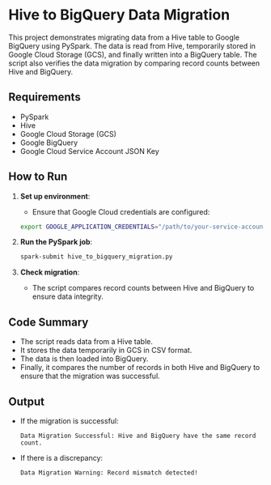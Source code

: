 # Hive to BigQuery Data Migration

This project demonstrates migrating data from a Hive table to Google BigQuery using PySpark. The data is read from Hive, temporarily stored in Google Cloud Storage (GCS), and finally written into a BigQuery table. The script also verifies the data migration by comparing record counts between Hive and BigQuery.

## Requirements

- PySpark
- Hive
- Google Cloud Storage (GCS)
- Google BigQuery
- Google Cloud Service Account JSON Key

## How to Run

1. **Set up environment**:
    - Ensure that Google Cloud credentials are configured:
    ```bash
    export GOOGLE_APPLICATION_CREDENTIALS="/path/to/your-service-account-key.json"
    ```

2. **Run the PySpark job**:
    ```bash
    spark-submit hive_to_bigquery_migration.py
    ```

3. **Check migration**:
    - The script compares record counts between Hive and BigQuery to ensure data integrity.

## Code Summary

- The script reads data from a Hive table.
- It stores the data temporarily in GCS in CSV format.
- The data is then loaded into BigQuery.
- Finally, it compares the number of records in both Hive and BigQuery to ensure that the migration was successful.

## Output

- If the migration is successful:
    ```
    Data Migration Successful: Hive and BigQuery have the same record count.
    ```

- If there is a discrepancy:
    ```
    Data Migration Warning: Record mismatch detected!
    ```